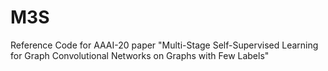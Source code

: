 # M3S
Reference Code for AAAI-20 paper "Multi-Stage Self-Supervised Learning for Graph Convolutional Networks on Graphs with Few Labels"
